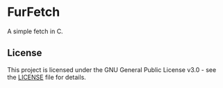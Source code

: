 # FurFetch

A simple fetch in C.

## License

This project is licensed under the GNU General Public License v3.0 - see the [LICENSE](LICENSE) file for details.
